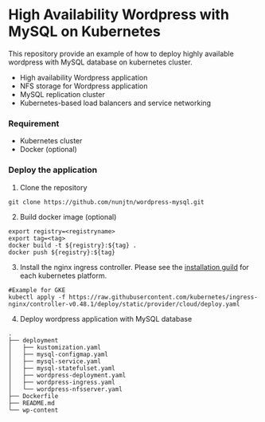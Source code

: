 # High Availability Wordpress with MySQL on Kubernetes

This repository provide an example of how to deploy highly available wordpress with MySQL database on kubernetes cluster.

- High availability Wordpress application
- NFS storage for Wordpress application
- MySQL replication cluster
- Kubernetes-based load balancers and service networking

### Requirement
- Kubernetes cluster
- Docker (optional)

### Deploy the application
1. Clone the repository 
```
git clone https://github.com/nunjtn/wordpress-mysql.git
```
2. Build docker image (optional)
```
export registry=<registryname>
export tag=<tag>
docker build -t ${registry}:${tag} .
docker push ${registry}:${tag}
```
3. Install the nginx ingress controller. Please see the [installation guild](https://kubernetes.github.io/ingress-nginx/deploy/) for each kubernetes platform. 
```
#Example for GKE
kubectl apply -f https://raw.githubusercontent.com/kubernetes/ingress-nginx/controller-v0.48.1/deploy/static/provider/cloud/deploy.yaml
```

4. Deploy wordpress application with MySQL database
```
.
├── deployment
│   ├── kustomization.yaml
│   ├── mysql-configmap.yaml
│   ├── mysql-service.yaml
│   ├── mysql-statefulset.yaml
│   ├── wordpress-deployment.yaml
│   ├── wordpress-ingress.yaml
│   └── wordpress-nfsserver.yaml
├── Dockerfile
├── README.md
└── wp-content

```
